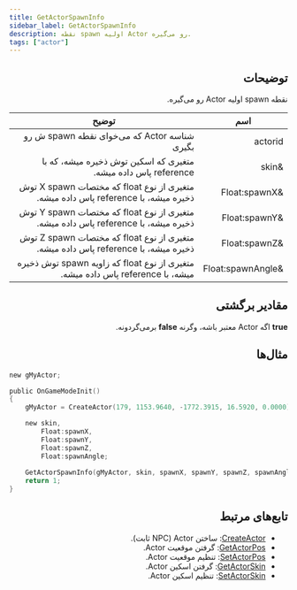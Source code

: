 ```yaml
---
title: GetActorSpawnInfo
sidebar_label: GetActorSpawnInfo
description: نقطه spawn اولیه Actor رو می‌گیره.
tags: ["actor"]
---
```


<div dir="rtl" style={{ textAlign: "right" }}>

<VersionWarn version='omp v1.1.0.2612' />

## توضیحات

نقطه spawn اولیه Actor رو می‌گیره.

| اسم               | توضیح                                                                    |
|-------------------|--------------------------------------------------------------------------|
| actorid           | شناسه Actor که می‌خوای نقطه spawn ش رو بگیری                                |
| &skin             | متغیری که اسکین توش ذخیره میشه، که با reference پاس داده میشه.              |
| &Float:spawnX     | متغیری از نوع float که مختصات X spawn توش ذخیره میشه، با reference پاس داده میشه. |
| &Float:spawnY     | متغیری از نوع float که مختصات Y spawn توش ذخیره میشه، با reference پاس داده میشه. |
| &Float:spawnZ     | متغیری از نوع float که مختصات Z spawn توش ذخیره میشه، با reference پاس داده میشه. |
| &Float:spawnAngle | متغیری از نوع float که زاویه spawn توش ذخیره میشه، با reference پاس داده میشه.   |

## مقادیر برگشتی

**true** اگه Actor معتبر باشه، وگرنه **false** برمی‌گردونه.

## مثال‌ها

</div>

```c
new gMyActor;

public OnGameModeInit()
{
    gMyActor = CreateActor(179, 1153.9640, -1772.3915, 16.5920, 0.0000);

    new skin,
        Float:spawnX,
        Float:spawnY,
        Float:spawnZ,
        Float:spawnAngle;
    
    GetActorSpawnInfo(gMyActor, skin, spawnX, spawnY, spawnZ, spawnAngle);
    return 1;
}
```

<div dir="rtl" style={{ textAlign: "right" }}>

## تابع‌های مرتبط

- [CreateActor](CreateActor): ساختن Actor (NPC ثابت).
- [GetActorPos](GetActorPos): گرفتن موقعیت Actor.
- [SetActorPos](SetActorPos): تنظیم موقعیت Actor.
- [GetActorSkin](GetActorSkin): گرفتن اسکین Actor.
- [SetActorSkin](SetActorSkin): تنظیم اسکین Actor.

</div>